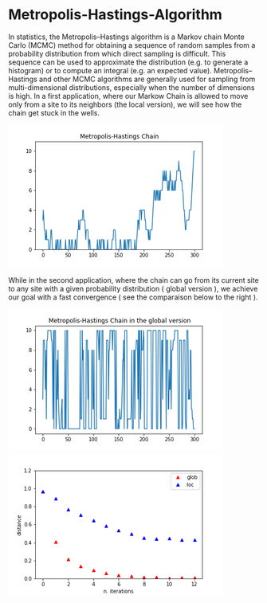 # Metropolis-Hastings-Algorithm
In statistics, the Metropolis–Hastings algorithm is a Markov chain Monte Carlo (MCMC) method for obtaining a sequence of random samples from a probability distribution from which direct sampling is difficult. This sequence can be used to approximate the distribution (e.g. to generate a histogram) or to compute an integral (e.g. an expected value). Metropolis–Hastings and other MCMC algorithms are generally used for sampling from multi-dimensional distributions, especially when the number of dimensions is high.
In a first application, where our Markow Chain is allowed to move only from a site to its neighbors (the local version), we will see how the chain get stuck in the wells.

![](https://github.com/AhmedASN/Metropolis-Hastings-Algorithm/blob/main/Images/the%20chain%20in%20the%20local%20version.png)

While in the second application, where the chain can go from its current site to any site with a given probability distribution ( global version ), we achieve our goal with a fast convergence ( see the comparaison below to the right ).

![](https://github.com/AhmedASN/Metropolis-Hastings-Algorithm/blob/main/Images/Chain%20in%20the%20global%20version.png)
![](https://github.com/AhmedASN/Metropolis-Hastings-Algorithm/blob/main/Images/glob%20and%20loc.png)
